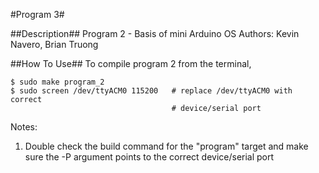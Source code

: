 #Program 3#

##Description##
Program 2 - Basis of mini Arduino OS
Authors: Kevin Navero, Brian Truong

##How To Use##
To compile program 2 from the terminal,

```
$ sudo make program_2
$ sudo screen /dev/ttyACM0 115200   # replace /dev/ttyACM0 with correct
                                    # device/serial port
```
Notes: 

1. Double check the build command for the "program" target and make sure
the -P argument points to the correct device/serial port

